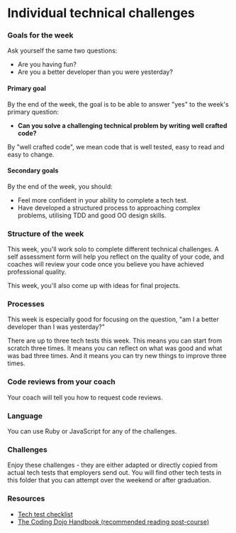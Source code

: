 # Individual technical challenges

### Goals for the week

Ask yourself the same two questions:

* Are you having fun?
* Are you a better developer than you were yesterday?

#### Primary goal

By the end of the week, the goal is to be able to answer "yes" to the week's primary question:

* **Can you solve a challenging technical problem by writing well crafted code?**

By "well crafted code", we mean code that is well tested, easy to read and easy to change.

#### Secondary goals

By the end of the week, you should:

* Feel more confident in your ability to complete a tech test.
* Have developed a structured process to approaching complex problems, utilising TDD and good OO design skills.

### Structure of the week

This week, you'll work solo to complete different technical challenges. A self assessment form will help you reflect on the quality of your code, and coaches will review your code once you believe you have achieved professional quality.

This week, you'll also come up with ideas for final projects.

### Processes

This week is especially good for focusing on the question, "am I a better developer than I was yesterday?"

There are up to three tech tests this week.  This means you can start from scratch three times.  It means you can reflect on what was good and what was bad three times.  And it means you can try new things to improve three times.

### Code reviews from your coach

Your coach will tell you how to request code reviews.

### Language

You can use Ruby or JavaScript for any of the challenges.

### Challenges

Enjoy these challenges - they are either adapted or directly copied from actual tech tests that employers send out. You will find other tech tests in this folder that you can attempt over the weekend or after graduation.

### Resources

* [Tech test checklist](https://github.com/makersacademy/jobhunters/tree/main/pills/tech_tests)
* [The Coding Dojo Handbook (recommended reading post-course)](https://leanpub.com/codingdojohandbook)


